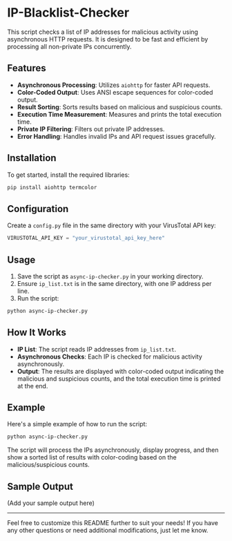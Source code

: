 # IP-Blacklist-Checker

This script checks a list of IP addresses for malicious activity using asynchronous HTTP requests. It is designed to be fast and efficient by processing all non-private IPs concurrently.

## Features

- **Asynchronous Processing**: Utilizes `aiohttp` for faster API requests.
- **Color-Coded Output**: Uses ANSI escape sequences for color-coded output.
- **Result Sorting**: Sorts results based on malicious and suspicious counts.
- **Execution Time Measurement**: Measures and prints the total execution time.
- **Private IP Filtering**: Filters out private IP addresses.
- **Error Handling**: Handles invalid IPs and API request issues gracefully.

## Installation

To get started, install the required libraries:

```bash
pip install aiohttp termcolor
```

## Configuration

Create a `config.py` file in the same directory with your VirusTotal API key:

```python
VIRUSTOTAL_API_KEY = "your_virustotal_api_key_here"
```

## Usage

1. Save the script as `async-ip-checker.py` in your working directory.
2. Ensure `ip_list.txt` is in the same directory, with one IP address per line.
3. Run the script:

```bash
python async-ip-checker.py
```

## How It Works

- **IP List**: The script reads IP addresses from `ip_list.txt`.
- **Asynchronous Checks**: Each IP is checked for malicious activity asynchronously.
- **Output**: The results are displayed with color-coded output indicating the malicious and suspicious counts, and the total execution time is printed at the end.

## Example

Here's a simple example of how to run the script:

```bash
python async-ip-checker.py
```

The script will process the IPs asynchronously, display progress, and then show a sorted list of results with color-coding based on the malicious/suspicious counts.

## Sample Output

(Add your sample output here)

---

Feel free to customize this README further to suit your needs! If you have any other questions or need additional modifications, just let me know.
